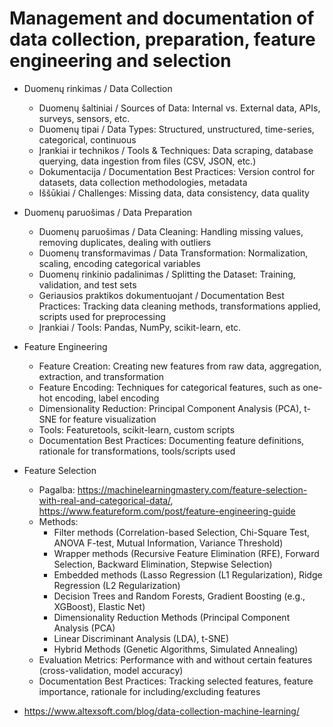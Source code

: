 # Management and documentation of data collection, preparation, feature engineering and selection

* Duomenų rinkimas / Data Collection
  * Duomenų šaltiniai / Sources of Data: Internal vs. External data, APIs, surveys, sensors, etc.
  * Duomenų tipai / Data Types: Structured, unstructured, time-series, categorical, continuous
  * Įrankiai ir technikos / Tools & Techniques: Data scraping, database querying, data ingestion from files (CSV, JSON, etc.)
  * Dokumentacija / Documentation Best Practices: Version control for datasets, data collection methodologies, metadata
  * Iššūkiai / Challenges: Missing data, data consistency, data quality

* Duomenų paruošimas / Data Preparation
  * Duomenų paruošimas / Data Cleaning: Handling missing values, removing duplicates, dealing with outliers
  * Duomenų transformavimas / Data Transformation: Normalization, scaling, encoding categorical variables
  * Duomenų rinkinio padalinimas / Splitting the Dataset: Training, validation, and test sets
  * Geriausios praktikos dokumentuojant / Documentation Best Practices: Tracking data cleaning methods, transformations applied, scripts used for preprocessing
  * Įrankiai / Tools: Pandas, NumPy, scikit-learn, etc.
* Feature Engineering
  * Feature Creation: Creating new features from raw data, aggregation, extraction, and transformation
  * Feature Encoding: Techniques for categorical features, such as one-hot encoding, label encoding
  * Dimensionality Reduction: Principal Component Analysis (PCA), t-SNE for feature visualization
  * Tools: Featuretools, scikit-learn, custom scripts
  * Documentation Best Practices: Documenting feature definitions, rationale for transformations, tools/scripts used
* Feature Selection
  * Pagalba: https://machinelearningmastery.com/feature-selection-with-real-and-categorical-data/, https://www.featureform.com/post/feature-engineering-guide
  * Methods:
    * Filter methods (Correlation-based Selection, Chi-Square Test, ANOVA F-test, Mutual Information, Variance Threshold)
    * Wrapper methods (Recursive Feature Elimination (RFE), Forward Selection, Backward Elimination, Stepwise Selection)
    * Embedded methods (Lasso Regression (L1 Regularization), Ridge Regression (L2 Regularization)
    * Decision Trees and Random Forests, Gradient Boosting (e.g., XGBoost), Elastic Net)
    * Dimensionality Reduction Methods (Principal Component Analysis (PCA)
    * Linear Discriminant Analysis (LDA), t-SNE)
    * Hybrid Methods (Genetic Algorithms, Simulated Annealing)
  * Evaluation Metrics: Performance with and without certain features (cross-validation, model accuracy)
  * Documentation Best Practices: Tracking selected features, feature importance, rationale for including/excluding features


* https://www.altexsoft.com/blog/data-collection-machine-learning/
